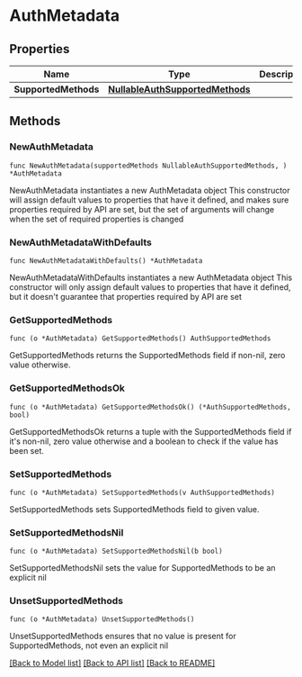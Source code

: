 # AuthMetadata

## Properties

Name | Type | Description | Notes
------------ | ------------- | ------------- | -------------
**SupportedMethods** | [**NullableAuthSupportedMethods**](AuthSupportedMethods.md) |  | 

## Methods

### NewAuthMetadata

`func NewAuthMetadata(supportedMethods NullableAuthSupportedMethods, ) *AuthMetadata`

NewAuthMetadata instantiates a new AuthMetadata object
This constructor will assign default values to properties that have it defined,
and makes sure properties required by API are set, but the set of arguments
will change when the set of required properties is changed

### NewAuthMetadataWithDefaults

`func NewAuthMetadataWithDefaults() *AuthMetadata`

NewAuthMetadataWithDefaults instantiates a new AuthMetadata object
This constructor will only assign default values to properties that have it defined,
but it doesn't guarantee that properties required by API are set

### GetSupportedMethods

`func (o *AuthMetadata) GetSupportedMethods() AuthSupportedMethods`

GetSupportedMethods returns the SupportedMethods field if non-nil, zero value otherwise.

### GetSupportedMethodsOk

`func (o *AuthMetadata) GetSupportedMethodsOk() (*AuthSupportedMethods, bool)`

GetSupportedMethodsOk returns a tuple with the SupportedMethods field if it's non-nil, zero value otherwise
and a boolean to check if the value has been set.

### SetSupportedMethods

`func (o *AuthMetadata) SetSupportedMethods(v AuthSupportedMethods)`

SetSupportedMethods sets SupportedMethods field to given value.


### SetSupportedMethodsNil

`func (o *AuthMetadata) SetSupportedMethodsNil(b bool)`

 SetSupportedMethodsNil sets the value for SupportedMethods to be an explicit nil

### UnsetSupportedMethods
`func (o *AuthMetadata) UnsetSupportedMethods()`

UnsetSupportedMethods ensures that no value is present for SupportedMethods, not even an explicit nil

[[Back to Model list]](../README.md#documentation-for-models) [[Back to API list]](../README.md#documentation-for-api-endpoints) [[Back to README]](../README.md)


